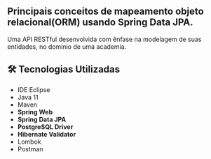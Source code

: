 <h2>Principais conceitos de mapeamento objeto relacional(ORM) usando Spring Data JPA.</h2>

Uma API RESTful desenvolvida com ênfase na modelagem de suas entidades, no dominio de uma academia.


<h2>🛠 Tecnologias Utilizadas</h2>

<ul>
    <li>IDE Eclipse</li>
    <li>Java 11</li>
    <li>Maven</li>
    <li><strong>Spring Web</strong></li>
    <li><strong>Spring Data JPA</strong></li>
    <li><strong>PostgreSQL Driver</strong></li>
    <li><strong>Hibernate Validator</strong></li>
    <li>Lombok</li>
    <li>Postman</li>
</ul>





